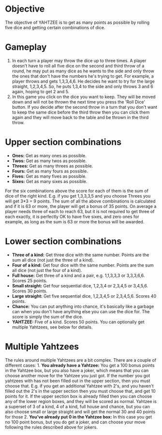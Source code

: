 # Objective #
  The objective of YAHTZEE is to get as many points as possible by rolling five dice and getting certain combinations of dice.
# Gameplay #
  1. In each turn a player may throw the dice up to three times. A player doesn't have to roll all five dice on the second and third throw of a round, he may put as many dice as he wants to the side and only throw the ones that don't have the numbers he's trying to get. For example, a player throws and gets 1,3,3,4,6. He decides he want to try for the large straight, 1,2,3,4,5. So, he puts 1,3,4 to the side and only throws 3 and 6 again, hoping to get 2 and 5.
  2. In this game you click on the dice you want to keep. They will be moved down and will not be thrown the next time you press the 'Roll Dice' button. If you decide after the second throw in a turn that you don't want to keep the same dice before the third throw then you can click them again and they will move back to the table and be thrown in the third throw.
# Upper section combinations #
  - **Ones:** Get as many ones as possible.
  - **Twos:** Get as many twos as possible.
  - **Threes:** Get as many threes as possible.
  - **Fours:** Get as many fours as possible.
  - **Fives:** Get as many fives as possible.
  - **Sixes:** Get as many sixes as possible.

For the six combinations above the score for each of them is the sum of dice of the right kind. E.g. if you get 1,3,3,3,5 and you choose Threes you will get 3*3 = 9 points. The sum of all the above combinations is calculated and if it is 63 or more, the player will get a bonus of 35 points. On average a player needs three of each to reach 63, but it is not required to get three of each exactly, it is perfectly OK to have five sixes, and zero ones for example, as long as the sum is 63 or more the bonus will be awarded.
# Lower section combinations #
  - **Three of a kind:** Get three dice with the same number. Points are the sum all dice (not just the three of a kind).
  - **Four of a kind:** Get four dice with the same number. Points are the sum all dice (not just the four of a kind).
  - **Full house:** Get three of a kind and a pair, e.g. 1,1,3,3,3 or 3,3,3,6,6. Scores 25 points.
  - **Small straight:** Get four sequential dice, 1,2,3,4 or 2,3,4,5 or 3,4,5,6. Scores 30 points.
  - **Large straight:** Get five sequential dice, 1,2,3,4,5 or 2,3,4,5,6. Scores 40 points.
  - **Chance:** You can put anything into chance, it's basically like a garbage can when you don't have anything else you can use the dice for. The score is simply the sum of the dice.
  - **YAHTZEE:** Five of a kind. Scores 50 points. You can optionally get multiple Yahtzees, see below for details.

# Multiple Yahtzees #
  The rules around multiple Yahtzees are a bit complex. There are a couple of different cases:
    1. **You already have a Yahtzee:** You get a 100 bonus points in the Yahtzee box, but you also have a joker, which means that you can choose another move for the Yahtzee you just got. If the number you got yahtzees with has not been filled out in the upper section, then you must choose that. E.g. if you get an additional Yahtzee with 2's, and you haven't filled out the 2's in the upper section then you must choose that, and get 10 points for it. If the upper section box is already filled then you can choose any of the lower region boxes, and they will be scored as normal. Yahtzee is a superset of 3 of a kind, 4 of a kind, full house and chance, but you can also choose small or large straight and will get the normal 30 and 40 points for those
    2. **You've already put 0 in the Yahtzee box:** In this case you get no 100 point bonus, but you do get a joker, and can choose your move following the rules described above for jokers.
    
